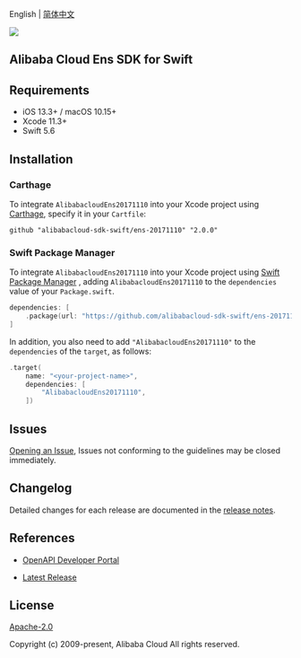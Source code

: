English | [简体中文](README-CN.md)

![](https://aliyunsdk-pages.alicdn.com/icons/AlibabaCloud.svg)

## Alibaba Cloud Ens SDK for Swift

## Requirements

- iOS 13.3+ / macOS 10.15+
- Xcode 11.3+
- Swift 5.6

## Installation

### Carthage

To integrate `AlibabacloudEns20171110` into your Xcode project using [Carthage](https://github.com/Carthage/Carthage), specify it in your `Cartfile`:

```ogdl
github "alibabacloud-sdk-swift/ens-20171110" "2.0.0"
```

### Swift Package Manager

To integrate `AlibabacloudEns20171110` into your Xcode project using [Swift Package Manager](https://swift.org/package-manager/) , adding `AlibabacloudEns20171110` to the `dependencies` value of your `Package.swift`.

```swift
dependencies: [
    .package(url: "https://github.com/alibabacloud-sdk-swift/ens-20171110.git", from: "2.0.0")
]
```

In addition, you also need to add `"AlibabacloudEns20171110"` to the `dependencies` of the `target`, as follows:

```swift
.target(
    name: "<your-project-name>",
    dependencies: [
        "AlibabacloudEns20171110",
    ])
```

## Issues

[Opening an Issue](https://github.com/alibabacloud-sdk-swift/ens-20171110/issues/new), Issues not conforming to the guidelines may be closed immediately.

## Changelog

Detailed changes for each release are documented in the [release notes](./ChangeLog.txt).

## References

* [OpenAPI Developer Portal](https://next.api.alibabacloud.com/home)
- [Latest Release](https://github.com/alibabacloud-sdk-swift/ens-20171110)

## License

[Apache-2.0](http://www.apache.org/licenses/LICENSE-2.0)

Copyright (c) 2009-present, Alibaba Cloud All rights reserved.

